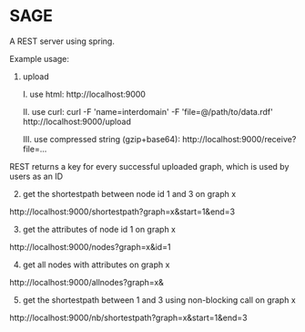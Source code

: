 # SAGE
A REST server using spring.

Example usage:

1. upload 

	I. use html: http://localhost:9000
	
	II. use curl: curl -F 'name=interdomain' -F 'file=@/path/to/data.rdf' http://localhost:9000/upload
	
	III. use compressed string (gzip+base64): http://localhost:9000/receive?file=...
	
REST returns a key for every successful uploaded graph, which is used by users as an ID
 	
2. get the shortestpath between node id 1 and 3 on graph x

http://localhost:9000/shortestpath?graph=x&start=1&end=3

3. get the attributes of node id 1 on graph x

http://localhost:9000/nodes?graph=x&id=1 

4. get all nodes with attributes on graph x

http://localhost:9000/allnodes?graph=x&

5. get the shortestpath between 1 and 3 using non-blocking call on graph x

http://localhost:9000/nb/shortestpath?graph=x&start=1&end=3


